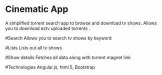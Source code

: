 # Cinematic App
A simplified torrent search app to browse and download tv shows. Allows you to download eztv uploaded torrents .

#Search
  Allows you to search tv shows by keyword

#Lists
  Lists out all tv shows

#Show details 
Fetches all data along with torrent magnet  link

#Technologies 
  Angular.js,
  html 5,
  Bootstrap

